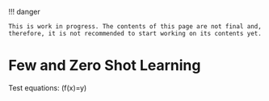 !!! danger

    This is work in progress. The contents of this page are not final and, therefore, it is not recommended to start working on its contents yet.

# Few and Zero Shot Learning

Test equations: \(f(x)=y\)
